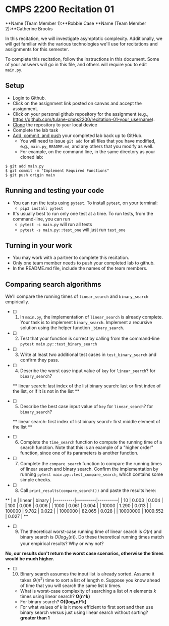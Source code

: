 # CMPS 2200  Recitation 01

**Name (Team Member 1):**Robbie Case
**Name (Team Member 2):**Catherine Brooks

In this recitation, we will investigate asymptotic complexity. Additionally, we will get familiar with the various technologies we'll use for recitations and assignments for this semester.

To complete this recitation, follow the instructions in this document. Some of your answers will go in this file, and others will require you to edit `main.py`.


## Setup
- Login to Github.
- Click on the assignment link posted on canvas and accept the assignment.
- Click on your personal github repository for the assignment (e.g., https://github.com/tulane-cmps2200/recitation-01-your_username).
- [Clone](https://docs.github.com/en/github/creating-cloning-and-archiving-repositories/cloning-a-repository-from-github/cloning-a-repository) the repository to your local device
- Complete the lab task
- [Add, commit, and push](https://docs.github.com/en/github/managing-files-in-a-repository/managing-files-using-the-command-line/adding-a-file-to-a-repository-using-the-command-line) your completed lab back up to GitHub.
  - You will need to issue `git add` for all files that you have modified, e.g., `main.py`, `README.md`, and any others that you modify as well.
  - For example, on the command line, in the same directory as your cloned lab:
```
$ git add main.py
$ git commit -m "Implement Required Functions"
$ git push origin main
```
## Running and testing your code
- You can run the tests using `pytest`. To install `pytest`, on your terminal:
  + `pip3 install pytest`
- It's usually best to run only one test at a time. To run tests, from the command-line, you can run
  + `pytest -s main.py` will run all tests
  + `pytest -s main.py::test_one` will just run `test_one`

## Turning in your work
- You may work with a partner to complete this recitation.
- Only one team member needs to push your completed lab to github.
- In the README.md file, include the names of the team members.

## Comparing search algorithms

We'll compare the running times of `linear_search` and `binary_search` empirically.

- [ ] 1. In `main.py`, the implementation of `linear_search` is already complete. Your task is to implement `binary_search`. Implement a recursive solution using the helper function `_binary_search`.

- [ ] 2. Test that your function is correct by calling from the command-line `pytest main.py::test_binary_search`

- [ ] 3. Write at least two additional test cases in `test_binary_search` and confirm they pass.

- [ ] 4. Describe the worst case input value of `key` for `linear_search`? for `binary_search`?

  **
  linear search: last index of the list
  binary search: last or first index of the list, or if it is not in the list
  **

- [ ] 5. Describe the best case input value of `key` for `linear_search`? for `binary_search`?

  **
  linear search: first index of list
  binary search: first middle element of the list
  **

- [ ] 6. Complete the `time_search` function to compute the running time of a search function. Note that this is an example of a "higher order" function, since one of its parameters is another function.

- [ ] 7. Complete the `compare_search` function to compare the running times of linear search and binary search. Confirm the implementation by running `pytest main.py::test_compare_search`, which contains some simple checks.

- [ ] 8. Call `print_results(compare_search())` and paste the results here:

**
|        n |   linear |   binary |
|----------|----------|----------|
|       10 |    0.003 |    0.004 |
|      100 |    0.006 |    0.006 |
|     1000 |    0.061 |    0.004 |
|    10000 |    1.290 |    0.013 |
|   100000 |    9.782 |    0.022 |
|  1000000 |   82.065 |    0.028 |
| 10000000 | 1009.552 |    0.027 |
**

- [ ] 9. The theoretical worst-case running time of linear search is $O(n)$ and binary search is $O(log_2(n))$. Do these theoretical running times match your empirical results? Why or why not?

**No, our results don't return the worst case scenarios, otherwise the times would be much higher.**

- [ ] 10. Binary search assumes the input list is already sorted. Assume it takes $\Theta(n^2)$ time to sort a list of length $n$. Suppose you know ahead of time that you will search the same list $k$ times.
  + What is worst-case complexity of searching a list of $n$ elements $k$ times using linear search? **O(n^k)**
  + For binary search?  **O((log₂n)^k)**
  + For what values of $k$ is it more efficient to first sort and then use binary search versus just using linear search without sorting? **greater than 1**

